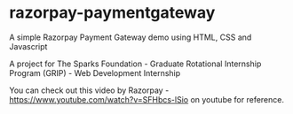 # razorpay-paymentgateway
 A simple Razorpay Payment Gateway demo using HTML, CSS and Javascript
 
 A project for The Sparks Foundation - Graduate Rotational Internship Program (GRIP) - Web Development Internship

You can check out this video by Razorpay - https://www.youtube.com/watch?v=SFHbcs-lSio on youtube for reference.
